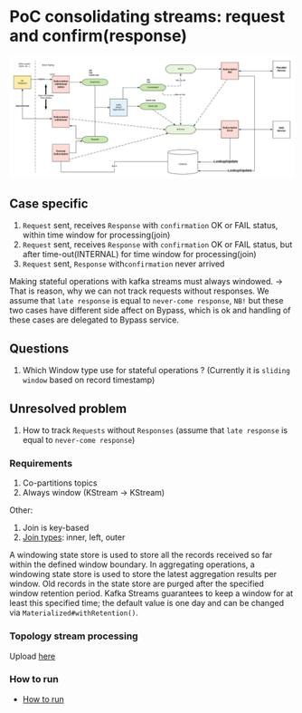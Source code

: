 # PoC consolidating streams: request and confirm(response)
![diagram](imgs/subscription_offer.png)

## Case specific
1. `Request` sent, receives `Response` with `confirmation` OK or FAIL status, within time window for processing(join)
2. `Request` sent, receives `Response` with `confirmation` OK or FAIL status, but after time-out(INTERNAL) for time window for processing(join) 
3. `Request` sent, `Response` with`confirmation` never arrived 

Making stateful operations with kafka streams must always windowed. 
-> That is reason, why we can not track requests without responses.
We assume that `late response` is equal to `never-come response`, 
`NB!` but these two cases have different side affect on Bypass, which is ok and handling of these cases are delegated to Bypass service.   

## Questions
1. Which Window type use for stateful operations ? (Currently it is `sliding window` based on record timestamp)

## Unresolved problem
1. How to track `Requests` without `Responses` (assume that `late response` is equal to `never-come response`) 

### Requirements
1. Co-partitions topics
2. Always window (KStream -> KStream)

Other: 
1. Join is key-based
2. [Join types](https://docs.confluent.io/current/streams/developer-guide/dsl-api.html#kstream-kstream-join): inner, left, outer

A windowing state store is used to store all the records received so far within the defined window boundary. 
In aggregating operations, a windowing state store is used to store the latest aggregation results per window. 
Old records in the state store are purged after the specified window retention period. 
Kafka Streams guarantees to keep a window for at least this specified time; the default value is one day and can be changed via `Materialized#withRetention()`.

### Topology stream processing
Upload [here](https://zz85.github.io/kafka-streams-viz/)

### How to run
* [How to run](./how2run.md)